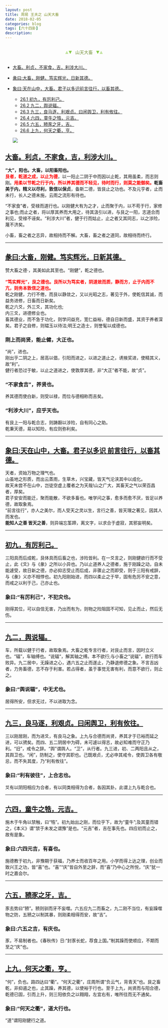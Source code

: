 ```yaml
---
layout: post
title: 周易 王夫之 山天大畜
date: 2018-02-05
categories: blog
tags: [六十四卦]
description: 
---
```


<span id = "jump"></span>


<section style="margin: 0px auto; text-align: center;">
    <section class="xhr" style="width: 0px; height: 0px; border-left: 5px solid transparent; border-right: 5px solid transparent; border-bottom: 10px solid rgb(135, 201, 67); display: inline-block; opacity: 0.5; border-top-color: rgb(135, 201, 67);"></section>
    <section class="xhr" style="width: 0px; height: 0px; border-left: 5px solid transparent; border-right: 5px solid transparent; border-top: 10px solid rgb(135, 201, 67); display: inline-block; margin-left: -3px; border-bottom-color: rgb(135, 201, 67);"></section>
    <section style="
margin-left: 0.5em;
display: inline-block;">
        <p>
            <span style="color: rgb(118, 146, 60);">山天大畜</span>
        </p>
    </section>
    <section class="xhr" style="margin-left: 0.5em; width: 0px; height: 0px; border-left: 5px solid transparent; border-right: 5px solid transparent; border-top: 10px solid rgb(135, 201, 67); display: inline-block; border-bottom-color: rgb(135, 201, 67);"></section>
    <section class="xhr" style="width: 0px; height: 0px; border-left: 5px solid transparent; border-right: 5px solid transparent; border-bottom: 10px solid rgb(135, 201, 67); display: inline-block; opacity: 0.5; margin-left: -3px; border-top-color: rgb(135, 201, 67);"></section>
</section>

- [大畜。利贞，不家食，吉，利涉大川。](#jump大畜)
- [彖曰:大畜，刚健。笃实辉光，日新其德。](#jump刚健)
- [象曰:天在山中，大畜。君子以多识前言往行，以畜其德。](#jump天在山中)
  - [26.1 初九，有厉利己。](#jump有厉利己)
  - [26.2 九二，舆说辐。](#jump舆说辐)
  - [26.3 九三，良马逐，利艰贞。曰闲舆卫，利有攸往。](#jump良马逐)
  - [26.4 六四，童牛之牿，元吉。](#jump童牛之牿)
  - [26.5 六五，豮豕之牙，吉。](#jump豮豕之牙)
  - [26.6 上九，何天之衢，亨。](#jump何天之衢)
  
  ![](http://www.guoyi360.com/uploads/allimg/130727/1-130HG1314B14.jpg)


<span id = "jump大畜"></span>
## [大畜。利贞，不家食，吉，利涉大川。](#jump)
**“大”，阳也。大畜，以阳畜阳也。**<font color="#FF0000"><b><br>艮者，乾道之成，以止为德</b></font>，以一阳止二阴于中而因以止乾，其用虽柔，而志则刚。<font color="#FF0000"><b>用柔以节乾之行于内，所以养其德而不轻见，待时而行，则莫之能御矣。</b></font>**乾畜美于内，精义以尽利，敦信以保贞**，备斯二德，皆艮止之功也。不及元亨者，止而未行，长人之德未施，云雨之流形有待也。


“不家食”者，受禄而道行也。以刚健大有为之才，止而聚于内，以不苟于行，家修之事也;而止之者，将以厚其养而大用之，待其汲引以进，与艮之一阳，志道合而利见，受禄不诬矣。“利涉大川”者，健于行而姑止，止之者又其同志，以之涉险，蔑不济矣。


小畜，畜之者之志异，故相持而不解。大畜，畜之者之道同，故相待而终行。

----

<span id = "jump刚健"></span>
## [彖曰:大畜，刚健。笃实辉光，日新其德。](#jump)
赞大畜之德·，其美如此其至也。“刚健”，乾之德也。<br><font color="#FF0000"><b><br>“笃实辉光”，艮之德也。艮所以为笃实者，阴道敛而质，静而方，止于内而不亢，则务本敦信之道也。<br></b></font>乾之刚健，力行不倦，而艮以静敛之，又以光昭之志，著见于外，使乾信其诚，而益务进修，日畜而日新矣。<br>
乾之六爻，外三爻，其功化也;<br>
内三爻，进德修业也。<br>
畜其德业，而不急于功化，则学问益充，宽仁益裕，德自日新而盛，其资于养者深矣。君子之自修，则韫玉以待沽;明王之造士，则誉髦以成德也。

### 刚上而尚贤，能止健，大正也。
“尚”，进也。<br>
刚出乎二阴之上，居高以倡，引阳而进之，以进之道止之，诱掖奖进，使精其义，故“利”。<br>
健行者恐过于敏，以止之道进之，使敦厚其德，非“大正”者不能，故“贞”。

### “不家食吉”，养贤也。
养其德而使白新，则受以禄，而位与德相称而吉矣。

### “利涉大川”，应乎天也。
有艮上一阳与乾合志，则踌蹰以涉险，自有同心之助。<br>
乾秉天德，易以知险，有应则弥利矣。

----

<span id = "jump天在山中"></span>
## [象曰:天在山中，大畜。君子以多识 前言往行，以畜其德。](#jump)
天者，资始万物之理气也。<br>
山虽地之形质，而出云蒸雨，生草木，兴宝藏，皆天气沦浃其中以成化。<br>
故天未尝不在山中，岂徒空虚上覆者之为天哉!山之广大，其畜天之气以荣百昌者，厚矣。<br>
君子安安而能迁，聚而能散，不欲多畜也。唯学问之事，愈多而愈不厌，皆足以养德，故取象焉。<br>
“前言往行”，亦人之美尔，而人受天之灵以生，言行之善，皆天理之著见，因其人而发也。<br>
**能知人之善 皆天之善**，则异端忘筌蹄，离文字，以求合于虚寂，其邪妄明矣。

----

<span id = "jump有厉利己"></span>
## [初九，有厉利己。](#jump)
三阳具而后成乾，艮体具而后畜之也，涉险皆利。在一爻言之，则刚健欲行而不受止，此《爻》与《彖》之所以小异也。乃以止道养人之德者，施于刚躁之动，自未能遽受，故日新之德，亦必抑志受止而后成，非骤止之而即受，则于三阳有戒辞，与《彖》义亦不相悖也。初九阳刚始进，而四以柔止之于早，固有危厉不安之意，而戒之以利于己，己亦止也。

### 象曰:“有厉利己”，不犯灾也。
刚得其位，可以自信无害，乃出而有为，则物之险阻固不可知，见止而止，然后无伤。

----

<span id = "jump舆说辐"></span>
## [九二，舆说辐。](#jump)
车，所载以健于行者，故取象焉。大畜之乾专言行者，对艮止而言，因时立义也。“辐”，车轴缚也。“说辐“，解其轴之缚。本不欲行;与小畜之“说辐”，欲行而车败异。九二居中，无躁进之心，遇六五之止而遂止，乃静退修德之象。不言吉凶者，力务畜德，志不存于利害。若占得者，虽于事觉无害有利，而意不欲行，则止之。

### 象曰:“舆说辐”，中无尤也。
居得所安，但求无过，不以进取为念。

----

<span id = "jump良马逐"></span>
## [九三，良马逐，利艰贞。曰闲舆卫，利有攸往。](#jump)
三以刚居刚，而为进爻，有良马之象。上九与合德而尚贤，养其才于已裕而延之进，可以骋矣。而四、五二阴居中为碍，未可遽以得志，故必知难而守正乃利。“旧”，戒令之辞。“舆”谓舆人。“卫”，从行者。九三进，初、二两阳且从之，其舆卫也。“闲”，防制之，使守其职也。己既艰贞，尤必申其戒令，使舆卫各有敬忌，而不失其度，乃“利有攸往”。

### 象曰:“利有彼往”，上合志也。
爻有以阴阳相应为合者，有以同类相得为合者，各因其卦。此谓上九与乾合也。

----

<span id = "jump童牛之牿"></span>
## [六四，童牛之牿，元吉。](#jump)
施木于牛角以禁触，曰“牿”。初九始出之刚，而位乎下，故为“童牛”;及其童而错之，《本义》谓“禁于未发之谓豫”是也。“元吉”者，吉在事先也。四应初而止之，故有是象。

### 象曰:六四元吉，有喜也。
施德教于初九，非豫期于获福，乃养士而收百年之用。小学而得上达之理，创业而致兴王之功，皆“喜”也。“喜”“庆”皆自外至之辞，而“喜”乃中心之所悦，“庆”犹一时之嘉会尔。

----

<span id = "jump豮豕之牙"></span>
## [六五，豮豕之牙，吉。](#jump)
豕去势曰“豮”。豮则驯而牙不妄噬。六五应九二而畜之，九二刚不当位，有妄躁噬物之防，五豮之以制其暴，则刚柔相得而安，故“吉”。

### 象曰:六五之吉，有庆也。
豕，不易制者也。《春秋传》日:“封豕长蛇，荐食上国。”制其躁而使顺应，不期而至之“庆”也。

----

<span id = "jump何天之衢"></span>
## [上九，何天之衢，亨。](#jump)
“何”，负也。路四达曰“衢”。“何天之衢”，庄周所谓“负云气，背青天”也。艮之畜乾，非抑遏之也，止其躁，养其德，以使裕于行也。至于上九，尚贤而与阳合德，乾德已固，引而上升，则三阳依负之以翱翔，左宜右有，唯所往而无不通矣。

### 象曰:“何天之衢”，道大行也。
“道”谓阳刚健行之道。



